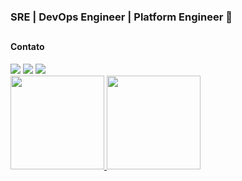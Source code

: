 ### SRE | DevOps Engineer | Platform Engineer 👋


  ##
  
#### Contato

<div> 
  <a href="https://www.instagram.com/anderondelima/" target="_blank"><img src="https://img.shields.io/badge/-Instagram-%23E4405F?style=for-the-badge&logo=instagram&logoColor=white" target="_blank"></a>
  <a href = "mailto:anderon.delima@gmail.com"><img src="https://img.shields.io/badge/-Gmail-%23333?style=for-the-badge&logo=gmail&logoColor=white" target="_blank"></a>
  <a href="https://www.linkedin.com/in/anderonlima/" target="_blank"><img src="https://img.shields.io/badge/-LinkedIn-%230077B5?style=for-the-badge&logo=linkedin&logoColor=white" target="_blank"></a> 
  
</div>
 <div>
  <a href="https://github.com/anderovsk">
  <img height="150em" src="https://github-readme-stats.vercel.app/api?username=anderovsk&show_icons=true&theme=dracula&include_all_commits=true&count_private=true"/>
  <img height="150em" src="https://github-readme-stats.vercel.app/api/top-langs/?username=waltenne&layout=compact&langs_count=7&theme=dracula"/>
</div>
